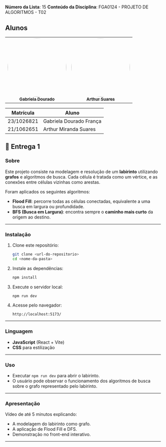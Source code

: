 #

**Número da Lista**: 15
**Conteúdo da Disciplina**: FGA0124 - PROJETO DE ALGORITMOS - T02  


## Alunos


<div align = "center">
<table>
  <tr>
    <td align="center"><a href="https://github.com/gabrieladouradof"><img style="border-radius: 50%;" src="https://github.com/gabrieladouradof.png" width="190;" alt=""/><br /><sub><b>Gabriela Dourado</b></sub></a><br /><a href="Link git" title="Rocketseat"></a></td>
    <td align="center"><a href="https://github.com/arthur-suares"><img style="border-radius: 50%;" src="https://github.com/arthur-suares.png" width="190px;" alt=""/><br /><sub><b>Arthur Suares </b></sub></a><br />
  </tr>
</table>

| Matrícula   | Aluno                              |
| ----------- | ---------------------------------- |
| 23/1026821  | Gabriela Dourado França            |
| 21/1062651  | Arthur Miranda Suares              |
</div>

## 📌 Entrega 1

### Sobre

Este projeto consiste na modelagem e resolução de um **labirinto** utilizando **grafos** e algoritmos de busca. Cada célula é tratada como um vértice, e as conexões entre células vizinhas como arestas.

Foram aplicados os seguintes algoritmos:

* **Flood Fill**: percorre todas as células conectadas, equivalente a uma busca em largura ou profundidade.
* **BFS (Busca em Largura)**: encontra sempre o **caminho mais curto** da origem ao destino.

---

### Instalação

1. Clone este repositório:

   ```bash
   git clone <url-do-repositorio>
   cd <nome-da-pasta>
   ```
2. Instale as dependências:

   ```bash
   npm install
   ```
3. Execute o servidor local:

   ```bash
   npm run dev
   ```
4. Acesse pelo navegador:

   ```
   http://localhost:5173/
   ```

---

### Linguagem

* **JavaScript** (React + Vite)
* **CSS** para estilização

---

### Uso

* Executar `npm run dev` para abrir o labirinto.
* O usuário pode observar o funcionamento dos algoritmos de busca sobre o grafo representado pelo labirinto.

---

### Apresentação

Vídeo de até 5 minutos explicando:

* A modelagem do labirinto como grafo.
* A aplicação de Flood Fill e DFS.
* Demonstração no front-end interativo.

---

  



